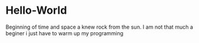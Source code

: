 # Hello-World
Beginning of time and space a knew rock from the sun.
I am not that much a beginer i just have to warm up my programming
